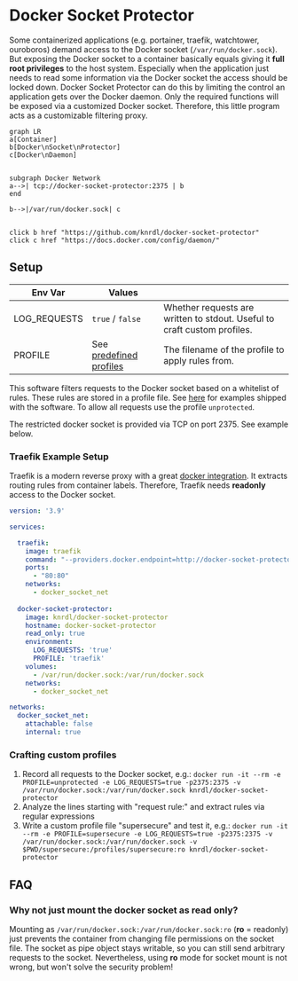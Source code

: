 # Docker Socket Protector
Some containerized applications (e.g. portainer, traefik, watchtower, ouroboros) demand access to the Docker socket (`/var/run/docker.sock`). But exposing the Docker socket to a container basically equals giving it **full root privileges** to the host system. Especially when the application just needs to read some information via the Docker socket the access should be locked down. Docker Socket Protector can do this by limiting the control an application gets over the Docker daemon. Only the required functions will be exposed via a customized Docker socket. Therefore, this little program acts as a customizable filtering proxy.

```mermaid
graph LR
a[Container]
b[Docker\nSocket\nProtector]
c[Docker\nDaemon]


subgraph Docker Network
a-->| tcp://docker-socket-protector:2375 | b
end

b-->|/var/run/docker.sock| c


click b href "https://github.com/knrdl/docker-socket-protector"
click c href "https://docs.docker.com/config/daemon/"
```

## Setup

| Env Var      | Values           |                      |
|--------------|------------------|----------------------|
| LOG_REQUESTS | `true` / `false` | Whether requests are written to stdout. Useful to craft custom profiles.  |
| PROFILE      | See [predefined profiles](./profiles/)| The filename of the profile to apply rules from.  |

This software filters requests to the Docker socket based on a whitelist of rules. These rules are stored in a profile file. See [here](./profiles/) for examples shipped with the software. To allow all requests use the profile `unprotected`.

The restricted docker socket is provided via TCP on port 2375. See example below.

### Traefik Example Setup

Traefik is a modern reverse proxy with a great [docker integration](https://doc.traefik.io/traefik/providers/docker/). It extracts routing rules from container labels. Therefore, Traefik needs **readonly** access to the Docker socket.

```yaml
version: '3.9'

services:

  traefik:
    image: traefik
    command: "--providers.docker.endpoint=http://docker-socket-protector:2375"
    ports:
      - "80:80"
    networks:
      - docker_socket_net
  
  docker-socket-protector:
    image: knrdl/docker-socket-protector
    hostname: docker-socket-protector
    read_only: true
    environment:
      LOG_REQUESTS: 'true'
      PROFILE: 'traefik'
    volumes:
      - /var/run/docker.sock:/var/run/docker.sock
    networks:
      - docker_socket_net

networks:
  docker_socket_net:
    attachable: false
    internal: true
```

### Crafting custom profiles

1. Record all requests to the Docker socket, e.g.: `docker run -it --rm -e PROFILE=unprotected -e LOG_REQUESTS=true -p2375:2375 -v /var/run/docker.sock:/var/run/docker.sock knrdl/docker-socket-protector`
2. Analyze the lines starting with "request rule:" and extract rules via regular expressions
3. Write a custom profile file "supersecure" and test it, e.g.: `docker run -it --rm -e PROFILE=supersecure -e LOG_REQUESTS=true -p2375:2375 -v /var/run/docker.sock:/var/run/docker.sock -v $PWD/supersecure:/profiles/supersecure:ro knrdl/docker-socket-protector`

## FAQ

### Why not just mount the docker socket as read only? 
Mounting as `/var/run/docker.sock:/var/run/docker.sock:ro` (**ro** = readonly) just prevents the container from changing file permissions on the socket file. The socket as pipe object stays writable, so you can still send arbitrary requests to the socket. Nevertheless, using **ro** mode for socket mount is not wrong, but won't solve the security problem!
